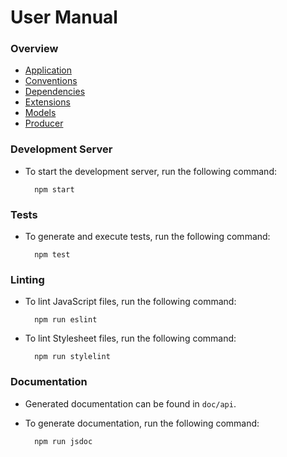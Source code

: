 # User Manual

### Overview
- [Application](doc/app.md)
- [Conventions](doc/conventions.md)
- [Dependencies](doc/dependencies.md)
- [Extensions](doc/extensions.md)
- [Models](doc/models.md)
- [Producer](doc/producer.md)

### Development Server
- To start the development server, run the following command:

		npm start

### Tests
- To generate and execute tests, run the following command:

		npm test

### Linting
- To lint JavaScript files, run the following command:

		npm run eslint
		
- To lint Stylesheet files, run the following command:

		npm run stylelint

### Documentation
- Generated documentation can be found in `doc/api`.
- To generate documentation, run the following command:

		npm run jsdoc

